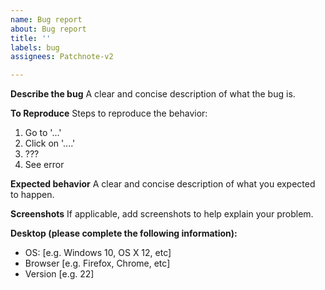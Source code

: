 ```yaml
---
name: Bug report
about: Bug report
title: ''
labels: bug
assignees: Patchnote-v2

---
```


**Describe the bug**
A clear and concise description of what the bug is.

**To Reproduce**
Steps to reproduce the behavior:
1. Go to '...'
2. Click on '....'
3. ???
4. See error

**Expected behavior**
A clear and concise description of what you expected to happen.

**Screenshots**
If applicable, add screenshots to help explain your problem.

**Desktop (please complete the following information):**
 - OS: [e.g. Windows 10, OS X 12, etc]
 - Browser [e.g. Firefox, Chrome, etc]
 - Version [e.g. 22]
